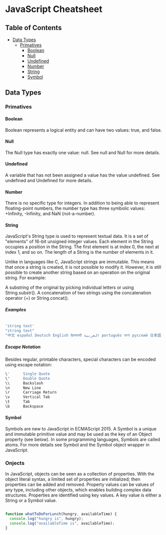 # JavaScript Cheatsheet

## Table of Contents

* [Data Types](##data-types)
  * [Primatives](###primatives)
    * [Boolean](###Boolean)
    * [Null](###Null)
    * [Undefined](###Undefined)
    * [Number](###Number)
    * [String](###String)
    * [Symbol](###Symbol)

## Data Types

### Primatives

#### Boolean

Boolean represents a logical entity and can have two values: true, and false.

#### Null

The Null type has exactly one value: null. See null and Null for more details.

#### Undefined

A variable that has not been assigned a value has the value undefined. See undefined and Undefined for more details.

#### Number

There is no specific type for integers. In addition to being able to represent floating-point numbers, the number type has three symbolic values: +Infinity, -Infinity, and NaN (not-a-number).

#### String

JavaScript's String type is used to represent textual data. It is a set of "elements" of 16-bit unsigned integer values. Each element in the String occupies a position in the String. The first element is at index 0, the next at index 1, and so on. The length of a String is the number of elements in it.

Unlike in languages like C, JavaScript strings are immutable. This means that once a string is created, it is not possible to modify it. However, it is still possible to create another string based on an operation on the original string. For example:

A substring of the original by picking individual letters or using String.substr().
A concatenation of two strings using the concatenation operator (+) or String.concat().

##### Examples

```javascript

'string text'
"string text"
"中文 español Deutsch English देवनागरी العربية português বাংলা русский 日本語 norsk bokmål ਪੰਜਾਬੀ 한국어 தமிழ் עברית"


```
##### Escape Notation

Besides regular, printable characters, special characters can be encoded using escape notation:

```javascript
\'      Single Quote
\"      Double Quote
\\      Backslash
\n      New Line
\r      Carriage Return
\v      Vertical Tab
\t      Tab
\b      Backspace
```

#### Symbol

Symbols are new to JavaScript in ECMAScript 2015. A Symbol is a unique and immutable primitive value and may be used as the key of an Object property (see below). In some programming languages, Symbols are called atoms. For more details see Symbol and the Symbol object wrapper in JavaScript.

### Onjects

In JavaScript, objects can be seen as a collection of properties. With the object literal syntax, a limited set of properties are initialized; then properties can be added and removed. Property values can be values of any type, including other objects, which enables building complex data structures. Properties are identified using key values. A key value is either a String or a Symbol value.





```javascript

function whatToDoForLunch(hungry, availableTime) {
  console.log("hungry is", hungry);
  console.log("availableTime is", availableTime);
}

```